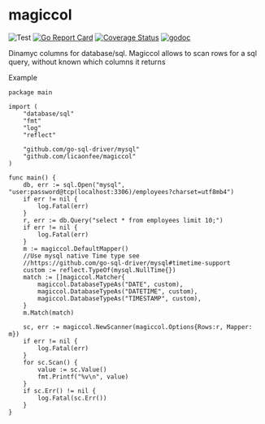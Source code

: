 # magiccol

![Test](https://github.com/licaonfee/magiccol/workflows/Run%20test/badge.svg?branch=master)
[![Go Report Card](https://goreportcard.com/badge/github.com/licaonfee/magiccol)](https://goreportcard.com/report/github.com/licaonfee/magiccol)
[![Coverage Status](https://coveralls.io/repos/github/licaonfee/magiccol/badge.svg?branch=master)](https://coveralls.io/github/licaonfee/magiccol?branch=master)
[![godoc](http://img.shields.io/badge/godoc-reference-5272B4.svg?style=flat-square)](https://pkg.go.dev/github.com/licaonfee/magiccol?tab=doc)

Dinamyc columns for database/sql. Magiccol allows to scan rows for a sql query, without known which columns it returns

Example

```golang
package main

import (
    "database/sql"
    "fmt"
    "log"
    "reflect"

    "github.com/go-sql-driver/mysql"
    "github.com/licaonfee/magiccol"
)

func main() {
    db, err := sql.Open("mysql", "user:password@tcp(localhost:3306)/employees?charset=utf8mb4")
    if err != nil {
        log.Fatal(err)
    }
    r, err := db.Query("select * from employees limit 10;")
    if err != nil {
        log.Fatal(err)
    }
    m := magiccol.DefaultMapper()
    //Use mysql native Time type see
    //https://github.com/go-sql-driver/mysql#timetime-support
    custom := reflect.TypeOf(mysql.NullTime{})
    match := []magiccol.Matcher{
        magiccol.DatabaseTypeAs("DATE", custom),
        magiccol.DatabaseTypeAs("DATETIME", custom),
        magiccol.DatabaseTypeAs("TIMESTAMP", custom),
    }
    m.Match(match)

    sc, err := magiccol.NewScanner(magiccol.Options{Rows:r, Mapper: m})
    if err != nil {
        log.Fatal(err)
    }
    for sc.Scan() {
        value := sc.Value()
        fmt.Printf("%v\n", value)
    }
    if sc.Err() != nil {
        log.Fatal(sc.Err())
    }
}

```
